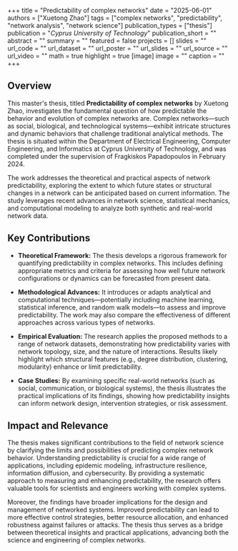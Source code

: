+++
title = "Predictability of complex networks"
date = "2025-06-01"
authors = ["Xuetong Zhao"]
tags = ["complex networks", "predictability", "network analysis", "network science"]
publication_types = ["thesis"]
publication = "_Cyprus University of Technology_"
publication_short = ""
abstract = ""
summary = ""
featured = false
projects = []
slides = ""
url_code = ""
url_dataset = ""
url_poster = ""
url_slides = ""
url_source = ""
url_video = ""
math = true
highlight = true
[image]
image = ""
caption = ""
+++

## Overview

This master's thesis, titled **Predictability of complex networks** by Xuetong Zhao, investigates the fundamental question of how predictable the behavior and evolution of complex networks are. Complex networks—such as social, biological, and technological systems—exhibit intricate structures and dynamic behaviors that challenge traditional analytical methods. The thesis is situated within the Department of Electrical Engineering, Computer Engineering, and Informatics at Cyprus University of Technology, and was completed under the supervision of Fragkiskos Papadopoulos in February 2024.

The work addresses the theoretical and practical aspects of network predictability, exploring the extent to which future states or structural changes in a network can be anticipated based on current information. The study leverages recent advances in network science, statistical mechanics, and computational modeling to analyze both synthetic and real-world network data.

## Key Contributions

- **Theoretical Framework:** The thesis develops a rigorous framework for quantifying predictability in complex networks. This includes defining appropriate metrics and criteria for assessing how well future network configurations or dynamics can be forecasted from present data.

- **Methodological Advances:** It introduces or adapts analytical and computational techniques—potentially including machine learning, statistical inference, and random walk models—to assess and improve predictability. The work may also compare the effectiveness of different approaches across various types of networks.

- **Empirical Evaluation:** The research applies the proposed methods to a range of network datasets, demonstrating how predictability varies with network topology, size, and the nature of interactions. Results likely highlight which structural features (e.g., degree distribution, clustering, modularity) enhance or limit predictability.

- **Case Studies:** By examining specific real-world networks (such as social, communication, or biological systems), the thesis illustrates the practical implications of its findings, showing how predictability insights can inform network design, intervention strategies, or risk assessment.

## Impact and Relevance

The thesis makes significant contributions to the field of network science by clarifying the limits and possibilities of predicting complex network behavior. Understanding predictability is crucial for a wide range of applications, including epidemic modeling, infrastructure resilience, information diffusion, and cybersecurity. By providing a systematic approach to measuring and enhancing predictability, the research offers valuable tools for scientists and engineers working with complex systems.

Moreover, the findings have broader implications for the design and management of networked systems. Improved predictability can lead to more effective control strategies, better resource allocation, and enhanced robustness against failures or attacks. The thesis thus serves as a bridge between theoretical insights and practical applications, advancing both the science and engineering of complex networks.